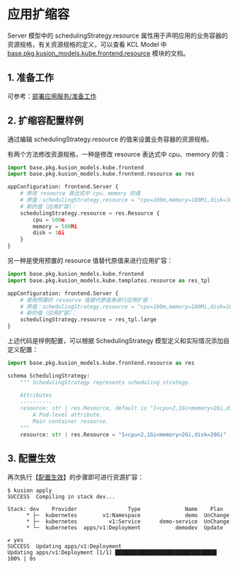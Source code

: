 # 应用扩缩容

Server 模型中的 schedulingStrategy.resource 属性用于声明应用的业务容器的资源规格，有关资源规格的定义，可以查看 KCL Model 中 [base.pkg.kusion_models.kube.frontend.resource](/docs/reference/model/kusion_models/kube/frontend/resource/doc_resource) 模块的文档。

## 1. 准备工作

可参考：[部署应用服务/准备工作](./1-deploy-server.md#1-%E5%87%86%E5%A4%87%E5%B7%A5%E4%BD%9C)

## 2. 扩缩容配置样例

通过编辑 schedulingStrategy.resource 的值来设置业务容器的资源规格。

有两个方法修改资源规格，一种是修改 resource 表达式中 cpu、memory 的值：

```py
import base.pkg.kusion_models.kube.frontend
import base.pkg.kusion_models.kube.frontend.resource as res

appConfiguration: frontend.Server {
    # 修改 resource 表达式中 cpu、memory 的值
    # 原值：schedulingStrategy.resource = "cpu=100m,memory=100Mi,disk=1Gi"
    # 新的值（应用扩容）：
    schedulingStrategy.resource = res.Resource {
        cpu = 500m
        memory = 500Mi
        disk = 1Gi
    }
}
```

另一种是使用预置的 resource 值替代原值来进行应用扩容：

```py
import base.pkg.kusion_models.kube.frontend
import base.pkg.kusion_models.kube.templates.resource as res_tpl

appConfiguration: frontend.Server {
    # 使用预置的 resource 值替代原值来进行应用扩容：
    # 原值：schedulingStrategy.resource = "cpu=100m,memory=100Mi,disk=1Gi"
    # 新的值（应用扩容）：
    schedulingStrategy.resource = res_tpl.large
}
```

上述代码是样例配置，可以根据 SchedulingStrategy 模型定义和实际情况添加自定义配置：

```py
import base.pkg.kusion_models.kube.frontend.resource as res

schema SchedulingStrategy:
    """ SchedulingStrategy represents scheduling strategy.

    Attributes
    ----------
    resource: str | res.Resource, default is "1<cpu<2,1Gi<memory<2Gi,disk=20Gi", required.
        A Pod-level attribute.
        Main container resource.
    """
    resource: str | res.Resource = "1<cpu<2,1Gi<memory<2Gi,disk=20Gi"
```

## 3. 配置生效

再次执行【[配置生效](./1-deploy-server.md#4-%E9%85%8D%E7%BD%AE%E7%94%9F%E6%95%88)】的步骤即可进行资源扩容：

```
$ kusion apply
SUCCESS  Compiling in stack dev...

Stack: dev    Provider                Type              Name    Plan
      * ├─  kubernetes        v1:Namespace              demo  UnChange
      * ├─  kubernetes          v1:Service      demo-service  UnChange
      * └─  kubernetes  apps/v1:Deployment           demodev  Update

✔ yes
SUCCESS  Updating apps/v1:Deployment
Updating apps/v1:Deployment [1/1] ████████████████████████████████ 100% | 0s
```
